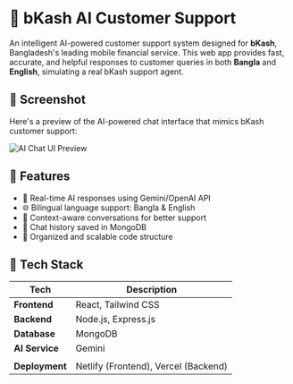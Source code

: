# 🤖 bKash AI Customer Support

An intelligent AI-powered customer support system designed for **bKash**, Bangladesh's leading mobile financial service. This web app provides fast, accurate, and helpful responses to customer queries in both **Bangla** and **English**, simulating a real bKash support agent.



## 📸 Screenshot

Here's a preview of the AI-powered chat interface that mimics bKash customer support:

![AI Chat UI Preview](https://i.ibb.co.com/NdMqvWnz/Screenshot-2025-04-25-234215.png)



## 🌟 Features

- 💬 Real-time AI responses using Gemini/OpenAI API
- 🌐 Bilingual language support: Bangla & English
- 🧠 Context-aware conversations for better support
- 💾 Chat history saved in MongoDB
- 📂 Organized and scalable code structure


## 🧰 Tech Stack

| Tech             | Description                          |
|------------------|--------------------------------------|
| **Frontend**     | React, Tailwind CSS                  |
| **Backend**      | Node.js, Express.js                  |
| **Database**     | MongoDB                              |
| **AI Service**   | Gemini                               |
|               |
| **Deployment**   | Netlify (Frontend), Vercel (Backend)



